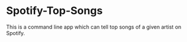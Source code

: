 # Spotify-Top-Songs
This is a command line app which can tell top songs of a given artist on Spotify.
